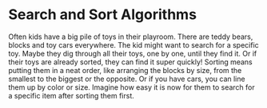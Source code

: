 # Search and Sort Algorithms

Often kids have a big pile of toys in their playroom. There are teddy bears, blocks and toy cars everywhere. The kid might want to search for a specific toy. Maybe they dig through all their toys, one by one, until they find it. Or if their toys are already sorted, they can find it super quickly!
Sorting means putting them in a neat order, like arranging the blocks by size, from the smallest to the biggest or the opposite. Or if you have cars, you can line them up by color or size. Imagine how easy it is now for them to search for a specific item after sorting them first.

